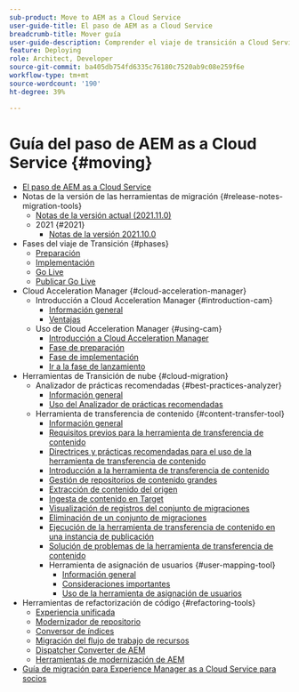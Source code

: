 ```yaml
---
sub-product: Move to AEM as a Cloud Service
user-guide-title: El paso de AEM as a Cloud Service
breadcrumb-title: Mover guía
user-guide-description: Comprender el viaje de transición a Cloud Service
feature: Deploying
role: Architect, Developer
source-git-commit: ba405db754fd6335c76180c7520ab9c08e259f6e
workflow-type: tm+mt
source-wordcount: '190'
ht-degree: 39%

---
```



# Guía del paso de AEM as a Cloud Service {#moving}

+ [El paso de AEM as a Cloud Service](/help/move-to-cloud-service/home.md)
+ Notas de la versión de las herramientas de migración {#release-notes-migration-tools}
   + [Notas de la versión actual (2021.11.0)](/help/move-to-cloud-service/release-notes/release-notes-migration-tools-current.md)
   + 2021 {#2021}
      + [Notas de la versión 2021.10.0](/help/move-to-cloud-service/release-notes/release-notes-migration-tools-2021-10-0.md)
+ Fases del viaje de Transición {#phases}
   + [Preparación](/help/move-to-cloud-service/migration-readiness.md)
   + [Implementación](/help/move-to-cloud-service/migration-implementation.md)
   + [Go Live](/help/move-to-cloud-service/migration-go-live.md)
   + [Publicar Go Live](/help/move-to-cloud-service/migration-post-go-live.md)
+ Cloud Acceleration Manager {#cloud-acceleration-manager}
   + Introducción a Cloud Acceleration Manager {#introduction-cam}
      + [Información general](/help/move-to-cloud-service/cloud-acceleration-manager/introduction/overview-cam.md)
      + [Ventajas](/help/move-to-cloud-service/cloud-acceleration-manager/introduction/benefits-cam.md)
   + Uso de Cloud Acceleration Manager {#using-cam}
      + [Introducción a Cloud Acceleration Manager](/help/move-to-cloud-service/cloud-acceleration-manager/using-cam/getting-started-cam.md)
      + [Fase de preparación](/help/move-to-cloud-service/cloud-acceleration-manager/using-cam/cam-readiness-phase.md)
      + [Fase de implementación](/help/move-to-cloud-service/cloud-acceleration-manager/using-cam/cam-implementation-phase.md)
      + [Ir a la fase de lanzamiento](/help/move-to-cloud-service/cloud-acceleration-manager/using-cam/cam-golive-phase.md)
+ Herramientas de Transición de nube {#cloud-migration}
   + Analizador de prácticas recomendadas {#best-practices-analyzer}
      + [Información general](/help/move-to-cloud-service/best-practices-analyzer/overview-best-practices-analyzer.md)
      + [Uso del Analizador de prácticas recomendadas](/help/move-to-cloud-service/best-practices-analyzer/using-best-practices-analyzer.md)
   + Herramienta de transferencia de contenido {#content-transfer-tool}
      + [Información general](/help/move-to-cloud-service/content-transfer-tool/using-content-transfer-tool/overview-content-transfer-tool.md)
      + [Requisitos previos para la herramienta de transferencia de contenido](/help/move-to-cloud-service/content-transfer-tool/using-content-transfer-tool/prerequisites-content-transfer-tool.md)
      + [Directrices y prácticas recomendadas para el uso de la herramienta de transferencia de contenido](/help/move-to-cloud-service/content-transfer-tool/using-content-transfer-tool/guidelines-best-practices-content-transfer-tool.md)
      + [Introducción a la herramienta de transferencia de contenido](/help/move-to-cloud-service/content-transfer-tool/using-content-transfer-tool/getting-started-content-transfer-tool.md)
      + [Gestión de repositorios de contenido grandes](/help/move-to-cloud-service/content-transfer-tool/using-content-transfer-tool/handling-large-content-repositories.md)
      + [Extracción de contenido del origen](/help/move-to-cloud-service/content-transfer-tool/using-content-transfer-tool/extracting-content.md)
      + [Ingesta de contenido en Target](/help/move-to-cloud-service/content-transfer-tool/using-content-transfer-tool/ingesting-content.md)
      + [Visualización de registros del conjunto de migraciones](/help/move-to-cloud-service/content-transfer-tool/using-content-transfer-tool/viewing-logs.md)
      + [Eliminación de un conjunto de migraciones](/help/move-to-cloud-service/content-transfer-tool/using-content-transfer-tool/deleting-migrationset.md)
      + [Ejecución de la herramienta de transferencia de contenido en una instancia de publicación](/help/move-to-cloud-service/content-transfer-tool/using-content-transfer-tool/running-content-transfer-tool-publish-instance.md)
      + [Solución de problemas de la herramienta de transferencia de contenido](/help/move-to-cloud-service/content-transfer-tool/using-content-transfer-tool/troubleshooting-content-transfer-tool.md)
      + Herramienta de asignación de usuarios {#user-mapping-tool}
         + [Información general](/help/move-to-cloud-service/content-transfer-tool/user-mapping-tool/overview-user-mapping-tool.md)
         + [Consideraciones importantes](/help/move-to-cloud-service/content-transfer-tool/user-mapping-tool/considerations-user-mapping-tool.md)
         + [Uso de la herramienta de asignación de usuarios](/help/move-to-cloud-service/content-transfer-tool/user-mapping-tool/using-user-mapping-tool.md)
+ Herramientas de refactorización de código {#refactoring-tools}
   + [Experiencia unificada](/help/move-to-cloud-service/unified-experience.md)
   + [Modernizador de repositorio](/help/move-to-cloud-service/refactoring-tools/repo-modernizer.md)
   + [Conversor de índices](/help/move-to-cloud-service/refactoring-tools/index-converter.md)
   + [Migración del flujo de trabajo de recursos](/help/move-to-cloud-service/moving-to-aem-assets/asset-workflow-migration-tool.md)
   + [Dispatcher Converter de AEM](/help/move-to-cloud-service/refactoring-tools/dispatcher-transformation-utility-tools.md)
   + [Herramientas de modernización de AEM](/help/move-to-cloud-service/refactoring-tools/aem-modernization-tools.md)
+ [Guía de migración para Experience Manager as a Cloud Service para socios](/help/move-to-cloud-service/getting-started.md)
